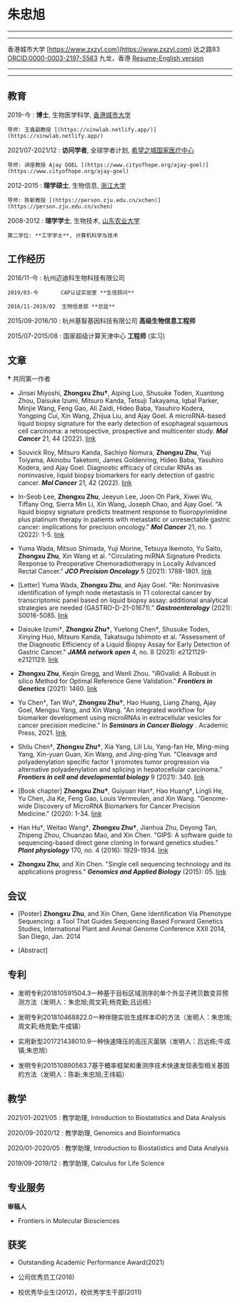 朱忠旭
==================

----

--------------------   ------------------------------
香港城市大学                  [https://www.zxzyl.com](https://www.zxzyl.com)
达之路83                  [ORCID:0000-0003-2197-5563](https://orcid.org/0000-0003-2197-5563)
九龙，香港                   [Resume-English version](https://md.zxzyl.com/resume/index.html)
--------------------   ------------------------------

----

教育
---------

2019-今
:   **博士**, 生物医学科学, [香港城市大学](https://www.cityu.edu.hk)
    
    导师: 王鑫副教授 [(https://xinwlab.netlify.app/)](https://xinwlab.netlify.app/)

2021/07-2021/12
:   **访问学者**, 全球学者计划, [希望之城国家医疗中心](https://www.cityofhope.org/homepage)
    
    导师: 讲座教授 Ajay GOEL [(https://www.cityofhope.org/ajay-goel)](https://www.cityofhope.org/ajay-goel)

2012-2015
:   **理学硕士**, 生物信息, [浙江大学](https://www.zju.edu.cn)

    导师: 陈新教授 [(https://person.zju.edu.cn/xchen)](https://person.zju.edu.cn/xchen)

2008-2012
:   **理学学士**, 生物技术, [山东农业大学](https://www.sdau.edu.cn)

    第二学位: **工学学士**, 计算机科学与技术

工作经历
----------

2016/11-今
:   杭州迈迪科生物科技有限公司

    2019/03-今       CAP认证实验室 **生信顾问**

    2016/11-2019/02  生物信息部 **总监** 

2015/09-2016/10
:   杭州基智基因科技有限公司  **高级生物信息工程师**

2015/07-2015/08
:   国家超级计算天津中心  **工程师** (实习)

文章
------------

**†** 共同第一作者

* Jinsei Miyoshi, **Zhongxu Zhu†**, Aiping Luo, Shusuke Toden, Xuantong Zhou, Daisuke Izumi, Mitsuro Kanda, Tetsuji Takayama, Iqbal Parker, Minjie Wang, Feng Gao, Ali Zaidi, Hideo Baba, Yasuhiro Kodera, Yongping Cui, Xin Wang, Zhijua Liu, and Ajay Goel. A microRNA-based liquid biopsy signature for the early detection of esophageal squamous cell carcinoma: a retrospective, prospective and multicenter study. ***Mol Cancer*** 21, 44 (2022). [link](https://doi.org/10.1186/s12943-022-01507-x)

* Souvick Roy, Mitsuro Kanda, Sachiyo Nomura, **Zhongxu Zhu**, Yuji Toiyama, Akinobu Taketomi, James Goldenring, Hideo Baba, Yasuhiro Kodera, and Ajay Goel. Diagnostic efficacy of circular RNAs as noninvasive, liquid biopsy biomarkers for early detection of gastric cancer. ***Mol Cancer*** 21, 42 (2022). [link](https://doi.org/10.1186/s12943-022-01527-7)

* In-Seob Lee, **Zhongxu Zhu**, Jeeyun Lee, Joon Oh Park, Xiwei Wu, Tiffany Ong, Sierra Min Li, Xin Wang, Joseph Chao, and Ajay Goel. "A liquid biopsy signature predicts treatment response to fluoropyrimidine plus platinum therapy in patients with metastatic or unresectable gastric cancer: implications for precision oncology." ***Mol Cancer*** 21, no. 1 (2022): 1-5. [link](https://doi.org/10.1186/s12943-021-01483-8)

* Yuma Wada, Mitsuo Shimada, Yuji Morine, Tetsuya Ikemoto, Yu Saito, **Zhongxu Zhu**, Xin Wang et al. "Circulating miRNA Signature Predicts Response to Preoperative Chemoradiotherapy in Locally Advanced Rectal Cancer." ***JCO Precision Oncology*** 5 (2021): 1788-1801. [link](https://doi.org/10.1200/PO.21.00015)

* [Letter] Yuma Wada, **Zhongxu Zhu**, and Ajay Goel. "Re: Noninvasive identification of lymph node metastasis in T1 colorectal cancer by transcriptomic panel based on liquid biopsy assay: additional analytical strategies are needed (GASTRO-D-21-01671)." ***Gastroenterology*** (2021): S0016-5085. [link](https://doi.org/10.1053/j.gastro.2021.09.013)

* Daisuke Izumi†, **Zhongxu Zhu†**, Yuetong Chen†, Shusuke Toden, Xinying Huo, Mitsuro Kanda, Takatsugu Ishimoto et al. "Assessment of the Diagnostic Efficiency of a Liquid Biopsy Assay for Early Detection of Gastric Cancer." ***JAMA network open*** 4, no. 8 (2021): e2121129-e2121129. [link](https://doi.org/10.1001/jamanetworkopen.2021.21129)

* **Zhongxu Zhu**, Keqin Gregg, and Wenli Zhou. "iRGvalid: A Robust in silico Method for Optimal Reference Gene Validation." ***Frontiers in Genetics*** (2021): 1460. [link](https://doi.org/10.3389/fgene.2021.716653)

* Yu Chen†, Tan Wu†, **Zhongxu Zhu†**, Hao Huang, Liang Zhang, Ajay Goel, Mengsu Yang, and Xin Wang. "An integrated workflow for biomarker development using microRNAs in extracellular vesicles for cancer precision medicine." In ***Seminars in Cancer Biology*** . Academic Press, 2021. [link](https://doi.org/10.1016/j.semcancer.2021.03.011)

* Shilu Chen†, **Zhongxu Zhu†**, Xia Yang, Lili Liu, Yang-fan He, Ming-ming Yang, Xin-yuan Guan, Xin Wang, and Jing-ping Yun. "Cleavage and polyadenylation specific factor 1 promotes tumor progression via alternative polyadenylation and splicing in hepatocellular carcinoma." ***Frontiers in cell and developmental biology*** 9 (2021): 340. [link](https://doi.org/10.3389/fcell.2021.616835)

* [Book chapter] **Zhongxu Zhu†**, Guiyuan Han†, Hao Huang†, Lingli He, Yu Chen, Jia Ke, Feng Gao, Louis Vermeulen, and Xin Wang. "Genome-wide Discovery of MicroRNA Biomarkers for Cancer Precision Medicine." (2020): 1-34. [link](https://doi.org/10.1039/9781788019958-00001)

* Han Hu†, Weitao Wang†, **Zhongxu Zhu†**, Jianhua Zhu, Deyong Tan, Zhipeng Zhou, Chuanzao Mao, and Xin Chen. "GIPS: A software guide to sequencing-based direct gene cloning in forward genetics studies." ***Plant physiology*** 170, no. 4 (2016): 1929-1934. [link](http://dx.doi.org/10.1104/pp.15.01327)

* **Zhongxu Zhu**, and Xin Chen. "Single cell sequencing technology and its applications progress." ***Genomics and Applied Biology*** (2015): 05. [link](http://dx.doi.org/10.13417/j.gab.034.000902)

会议
----------------------

* [Poster] **Zhongxu Zhu**, and Xin Chen, Gene Identification Via Phenotype Sequencing: a Tool That Guides Sequencing Based Forward Genetics Studies, International Plant and Animal Genome Conference XXII 2014, San Diego, Jan. 2014

* [Abstract]

专利
-------

* 发明专利201810591504.3一种基于目标区域测序的单个外显子拷贝数变异预测方法（发明人：朱忠旭;周文莉;杨克勤;吕远栋）

* 发明专利201810468822.0一种伴随实验生成样本ID的方法（发明人：朱忠旭;周文莉;杨克勤;牛成镇）

* 实用新型201721438010.9一种快速降压的高压灭菌锅（发明人：吕远栋;牛成镇;朱忠旭）

* 发明专利201510890563.7基于概率框架和重测序技术快速发现表型相关基因的方法（发明人：陈新;朱忠旭;王纬韬）

教学
--------

2021/01-2021/05
:    教学助理, Introduction to Biostatistics and Data Analysis

2020/09-2020/12
:    教学助理, Genomics and Bioinformatics

2020/01-2020/05
:    教学助理, Introduction to Biostatistics and Data Analysis

2019/09-2019/12
:    教学助理, Calculus for Life Science


专业服务
---------------------

**审稿人**

* Frontiers in Molecular Biosciences

获奖
-----------------

* Outstanding Academic Performance Award(2021)

* 公司优秀员工(2018)

* 校优秀毕业生(2012)，校优秀学生干部(2011)


